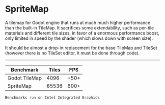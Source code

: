 # SpriteMap
A tilemap for Godot engine that runs at much much higher performance than the built-in TileMap. It sacrifices some extendability, such as per-tile materials and different tile sizes, in favor of a enormous performance boost, only limited in speed by the shader (which slows down with screen size).

It should be almost a drop-in replacement for the base TileMap and TileSet (however there is no TileSet editor, it must be done through code).

---

Benchmark | Tiles | FPS
--- | --- | ---
Godot TileMap | 4096 | +50+
SpriteMap | 65536 | 600+

`Benchmarks run on Intel Integrated Graphics`
